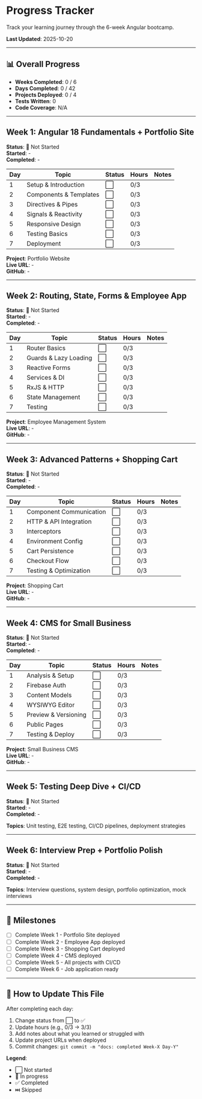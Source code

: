 # Progress Tracker

Track your learning journey through the 6-week Angular bootcamp.

**Last Updated**: 2025-10-20

---

## 📊 Overall Progress

- **Weeks Completed**: 0 / 6
- **Days Completed**: 0 / 42
- **Projects Deployed**: 0 / 4
- **Tests Written**: 0
- **Code Coverage**: N/A

---

## Week 1: Angular 18 Fundamentals + Portfolio Site

**Status**: 📝 Not Started  
**Started**: -  
**Completed**: -

| Day | Topic | Status | Hours | Notes |
|-----|-------|--------|-------|-------|
| 1 | Setup & Introduction | ⬜ | 0/3 | |
| 2 | Components & Templates | ⬜ | 0/3 | |
| 3 | Directives & Pipes | ⬜ | 0/3 | |
| 4 | Signals & Reactivity | ⬜ | 0/3 | |
| 5 | Responsive Design | ⬜ | 0/3 | |
| 6 | Testing Basics | ⬜ | 0/3 | |
| 7 | Deployment | ⬜ | 0/3 | |

**Project**: Portfolio Website  
**Live URL**: -  
**GitHub**: -

---

## Week 2: Routing, State, Forms & Employee App

**Status**: 📝 Not Started  
**Started**: -  
**Completed**: -

| Day | Topic | Status | Hours | Notes |
|-----|-------|--------|-------|-------|
| 1 | Router Basics | ⬜ | 0/3 | |
| 2 | Guards & Lazy Loading | ⬜ | 0/3 | |
| 3 | Reactive Forms | ⬜ | 0/3 | |
| 4 | Services & DI | ⬜ | 0/3 | |
| 5 | RxJS & HTTP | ⬜ | 0/3 | |
| 6 | State Management | ⬜ | 0/3 | |
| 7 | Testing | ⬜ | 0/3 | |

**Project**: Employee Management System  
**Live URL**: -  
**GitHub**: -

---

## Week 3: Advanced Patterns + Shopping Cart

**Status**: 📝 Not Started  
**Started**: -  
**Completed**: -

| Day | Topic | Status | Hours | Notes |
|-----|-------|--------|-------|-------|
| 1 | Component Communication | ⬜ | 0/3 | |
| 2 | HTTP & API Integration | ⬜ | 0/3 | |
| 3 | Interceptors | ⬜ | 0/3 | |
| 4 | Environment Config | ⬜ | 0/3 | |
| 5 | Cart Persistence | ⬜ | 0/3 | |
| 6 | Checkout Flow | ⬜ | 0/3 | |
| 7 | Testing & Optimization | ⬜ | 0/3 | |

**Project**: Shopping Cart  
**Live URL**: -  
**GitHub**: -

---

## Week 4: CMS for Small Business

**Status**: 📝 Not Started  
**Started**: -  
**Completed**: -

| Day | Topic | Status | Hours | Notes |
|-----|-------|--------|-------|-------|
| 1 | Analysis & Setup | ⬜ | 0/3 | |
| 2 | Firebase Auth | ⬜ | 0/3 | |
| 3 | Content Models | ⬜ | 0/3 | |
| 4 | WYSIWYG Editor | ⬜ | 0/3 | |
| 5 | Preview & Versioning | ⬜ | 0/3 | |
| 6 | Public Pages | ⬜ | 0/3 | |
| 7 | Testing & Deploy | ⬜ | 0/3 | |

**Project**: Small Business CMS  
**Live URL**: -  
**GitHub**: -

---

## Week 5: Testing Deep Dive + CI/CD

**Status**: 📝 Not Started  
**Started**: -  
**Completed**: -

**Topics**: Unit testing, E2E testing, CI/CD pipelines, deployment strategies

---

## Week 6: Interview Prep + Portfolio Polish

**Status**: 📝 Not Started  
**Started**: -  
**Completed**: -

**Topics**: Interview questions, system design, portfolio optimization, mock interviews

---

## 🎯 Milestones

- [ ] Complete Week 1 - Portfolio Site deployed
- [ ] Complete Week 2 - Employee App deployed
- [ ] Complete Week 3 - Shopping Cart deployed
- [ ] Complete Week 4 - CMS deployed
- [ ] Complete Week 5 - All projects with CI/CD
- [ ] Complete Week 6 - Job application ready

---

## 📝 How to Update This File

After completing each day:

1. Change status from ⬜ to ✅
2. Update hours (e.g., 0/3 → 3/3)
3. Add notes about what you learned or struggled with
4. Update project URLs when deployed
5. Commit changes: `git commit -m "docs: completed Week-X Day-Y"`

**Legend**:
- ⬜ Not started
- 🔄 In progress
- ✅ Completed
- ⏭️ Skipped

